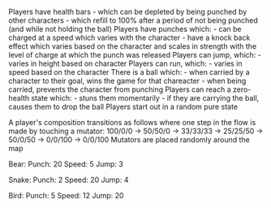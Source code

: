 Players have health bars 
    - which can be depleted by being punched by other characters
    - which refill to 100% after a period of not being punched (and while not holding the ball)
Players have punches which:
    - can be charged at a speed which varies with the character
    - have a knock back effect which varies based on the character and scales
      in strength with the level of charge at which the punch was released
Players can jump, which:
    - varies in height based on character
Players can run, which:
    - varies in speed based on the character
There is a ball which:
    - when carried by a character to their goal, wins the game for that chareacter
    - when being carried, prevents the character from punching
Players can reach a zero-health state which:
    - stuns them momentarily
    - if they are carrying the ball, causes them to drop the ball
Players start out in a random pure state


A player's composition transitions as follows where one step
in the flow is made by touching a mutator:
100/0/0 -> 50/50/0 -> 33/33/33 -> 25/25/50 -> 50/0/50 -> 0/0/100
                                           -> 0/0/100
Mutators are placed randomly around the map

Bear:
    Punch: 20
    Speed: 5
    Jump: 3

Snake:
    Punch: 2
    Speed: 20
    Jump: 4

Bird:
    Punch: 5
    Speed: 12
    Jump: 20


